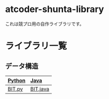 # atcoder-shunta-library
これは競プロ用の自作ライブラリです。

# ライブラリ一覧
## データ構造
|[Python](https://github.com/NAVYSHUNTA/atcoder-shunta-library/tree/main/Python/data_structure)|[Java](https://github.com/NAVYSHUNTA/atcoder-shunta-library/tree/main/Java/data_structure)|
|:--|:--|
|[BIT.py](https://github.com/NAVYSHUNTA/atcoder-shunta-library/blob/main/Python/data_structure/BIT.py)|[BIT.java](https://github.com/NAVYSHUNTA/atcoder-shunta-library/blob/main/Java/BIT.java)|
